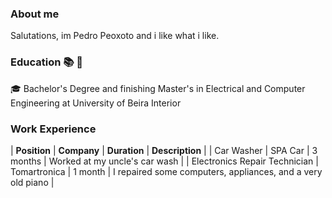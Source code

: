 ### About me

Salutations, im Pedro Peoxoto and i like what i like.

### Education 📚 📜

🎓 Bachelor's Degree and finishing Master's in Electrical and Computer Engineering at University of Beira Interior

### Work Experience

| **Position** | **Company** | **Duration** | **Description**               |
| Car Washer   | SPA Car     | 3 months     | Worked at my uncle's car wash |
| Electronics Repair Technician | Tomartronica | 1 month | I repaired some computers, appliances, and a very old piano |    

<!--
**QueijoPeixoto/QueijoPeixoto** is a ✨ _special_ ✨ repository because its `README.md` (this file) appears on your GitHub profile.

Here are some ideas to get you started:

- 🔭 I’m currently working on ...
- 🌱 I’m currently learning ...
- 👯 I’m looking to collaborate on ...
- 🤔 I’m looking for help with ...
- 💬 Ask me about ...
- 📫 How to reach me: ...
- 😄 Pronouns: ...
- ⚡ Fun fact: ...
-->
